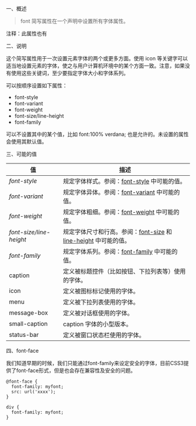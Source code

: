 一、概述

> font 简写属性在一个声明中设置所有字体属性。

注释：此属性也有


二、说明

这个简写属性用于一次设置元素字体的两个或更多方面。使用 icon 等关键字可以适当地设置元素的字体，使之与用户计算机环境中的某个方面一致。注意，如果没有使用这些关键词，至少要指定字体大小和字体系列。

可以按顺序设置如下属性：

* font-style
* font-variant
* font-weight
* font-size/line-height
* font-family

可以不设置其中的某个值，比如 font:100% verdana; 也是允许的。未设置的属性会使用其默认值。

三、可能的值

| 值 | 描述 |
| ---- | ---- |
| _font-style_ | 规定字体样式。参阅：[font-style](/cssref/pr_font_font-style.asp "CSS font-style 属性") 中可能的值。 |
| _font-variant_ | 规定字体异体。参阅：[font-variant](/cssref/pr_font_font-variant.asp "CSS font-variant 属性") 中可能的值。 |
| _font-weight_ | 规定字体粗细。参阅：[font-weight](/cssref/pr_font_weight.asp "CSS font-weight 属性") 中可能的值。 |
| _font-size/line-height_ | 规定字体尺寸和行高。参阅：[font-size](/cssref/pr_font_font-size.asp "CSS font-size 属性") 和 [line-height](/cssref/pr_dim_line-height.asp "CSS line-height 属性") 中可能的值。 |
| _font-family_ | 规定字体系列。参阅：[font-family](/cssref/pr_font_font-family.asp "CSS font-family 属性") 中可能的值。 |
| caption | 定义被标题控件（比如按钮、下拉列表等）使用的字体。 |
| icon | 定义被图标标记使用的字体。 |
| menu | 定义被下拉列表使用的字体。 |
| message-box | 定义被对话框使用的字体。 |
| small-caption | caption 字体的小型版本。 |
| status-bar | 定义被窗口状态栏使用的字体。 |

四、font-face

我们知道早期的时候，我们只能通过font-family来设定安全的字体，目前CSS3提供了font-face形式，但是也会存在兼容性及安全的问题。

```
@font-face {
  font-family: myfont;
  src: url('xxxx');
}

div {
  font-family: myfont;
}
```
